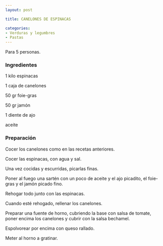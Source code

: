 ```yaml
---
layout: post

title: CANELONES DE ESPINACAS

categories:
- Verduras y legumbres
- Pastas
---
```

Para 5 personas.

<h3>Ingredientes</h3>

1 kilo espinacas

1 caja de canelones

50 gr foie-gras

50 gr jamón

1 diente de ajo

aceite

<h3>Preparación</h3>

Cocer los canelones como en las recetas anteriores.

Cocer las espinacas, con agua y sal.

Una vez cocidas y escurridas, picarlas finas.

Poner al fuego una sartén con un poco de aceite y el ajo picadito, el foie-gras y el jamón picado fino.

Rehogar todo junto con las espinacas.

Cuando esté rehogado, rellenar los canelones.

Preparar una fuente de horno, cubriendo la base con salsa de tomate, poner encima los canelones y cubrir con la salsa bechamel.

Espolvorear por encima con queso rallado.

Meter al horno a gratinar.


